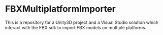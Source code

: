 # FBXMultiplatformImporter
This is a repository for a Unity3D project and a Visual Studio solution which interact with the FBX sdk to import FBX models on multiple platforms.
